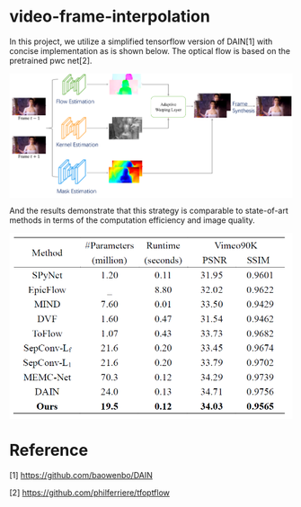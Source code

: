 # video-frame-interpolation
 In this project, we utilize a simplified tensorflow version of
 DAIN[1] with concise implementation as is shown below. 
 The optical flow is based on the pretrained pwc net[2].
 
 <img src="assets/workflow.png" width="600" align=center />
 
 And the results demonstrate that this strategy is comparable to 
 state-of-art methods in terms of the computation efficiency and image quality.
 
 <img src="assets/metrics_table.png" width="600" align=center />
 
 # Reference
 [1] https://github.com/baowenbo/DAIN
 
 [2] https://github.com/philferriere/tfoptflow
